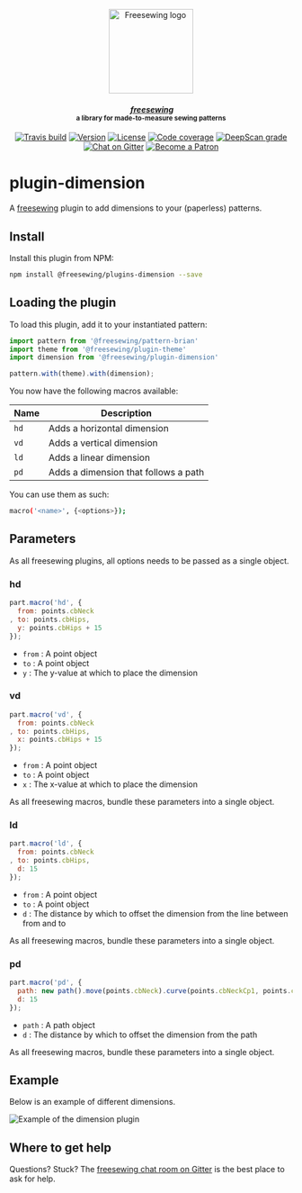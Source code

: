 <p align="center">
  <a title="Go to freesewing.org" href="https://freesewing.org/"><img src="https://freesewing.org/img/logo/black.svg" align="center" width="150px" alt="Freesewing logo"/></a>
</p>
<h4 align="center"><em>&nbsp;<a title="Go to freesewing.org" href="https://freesewing.org/">freesewing</a></em>
<br><sup>a library for made-to-measure sewing patterns</sup>
</h4>
<p align="center">
  <a href="https://travis-ci.org/freesewing/plugin-dimension"><img src="https://badgen.net/travis/freesewing/plugin-dimension/master" alt="Travis build"></a>
  <a href="https://www.npmjs.com/package/@freesewing/plugin-dimension"><img src="https://badgen.net/npm/v/@freesewing/plugin-dimension" alt="Version"></a>
  <a href="https://www.npmjs.com/package/@freesewing/plugin-dimension"><img src="https://badgen.net/npm/license/@freesewing/plugin-dimension" alt="License"></a>
  <a href="https://codecov.io/gh/freesewing/plugin-dimension"><img src="https://badgen.net/codecov/c/github/freesewing/plugin-dimension/master" alt="Code coverage"></a>
  <a href="https://deepscan.io/dashboard#view=project&pid=3262&bid=27571"><img src="https://deepscan.io/api/projects/3262/branches/27571/badge/grade.svg" alt="DeepScan grade"></a>
  <a href="https://gitter.im/freesewing/freesewing"><img src="https://badgen.net/badge/chat/on%20Gitter/cyan" alt="Chat on Gitter"></a>
  <a href="https://freesewing.org/patrons/join"><img src="https://badgen.net/badge/become/a%20Patron/FF5B77" alt="Become a Patron"></a>
</p>

# plugin-dimension

A [freesewing](https://github.com/freesewing/freesewing) 
plugin to add dimensions to your (paperless) patterns.

## Install

Install this plugin from NPM: 

```sh
npm install @freesewing/plugins-dimension --save
```

## Loading the plugin

To load this plugin, add it to your instantiated pattern:

```js
import pattern from '@freesewing/pattern-brian'
import theme from '@freesewing/plugin-theme'
import dimension from '@freesewing/plugin-dimension'

pattern.with(theme).with(dimension);
```

You now have the following macros available:

Name      | Description                                        
----------|-----------------------------------------------------
`hd`      | Adds a horizontal dimension
`vd`      | Adds a vertical dimension 
`ld`      | Adds a linear dimension 
`pd`      | Adds a dimension that follows a path
 
You can use them as such:

```sh
macro('<name>', {<options>});
```

## Parameters

As all freesewing plugins, all options needs to be passed as a single object.

### hd

```js
part.macro('hd', {
  from: points.cbNeck
, to: points.cbHips,
  y: points.cbHips + 15
});
```
 - `from` : A point object 
 - `to` : A point object
 - `y` : The y-value at which to place the dimension

### vd

```js
part.macro('vd', {
  from: points.cbNeck
, to: points.cbHips,
  x: points.cbHips + 15
});
```
 - `from` : A point object 
 - `to` : A point object
 - `x` : The x-value at which to place the dimension

As all freesewing macros, bundle these parameters into a single object.

### ld

```js
part.macro('ld', {
  from: points.cbNeck
, to: points.cbHips,
  d: 15
});
```
 - `from` : A point object 
 - `to` : A point object
 - `d` : The distance by which to offset the dimension from the line between from and to

As all freesewing macros, bundle these parameters into a single object.

### pd

```js
part.macro('pd', {
  path: new path().move(points.cbNeck).curve(points.cbNeckCp1, points.cbNeckCp2,  points.cbHips),
  d: 15
});
```
 - `path` : A path object 
 - `d` : The distance by which to offset the dimension from the path

As all freesewing macros, bundle these parameters into a single object.

## Example

Below is an example of different dimensions.

![Example of the dimension plugin](https://github.com/freesewing/plugin-dimension/raw/master/img/example.png)

## Where to get help

Questions? Stuck? The [freesewing chat room on Gitter](https://gitter.im/freesewing/freesewing)
is the best place to ask for help.
